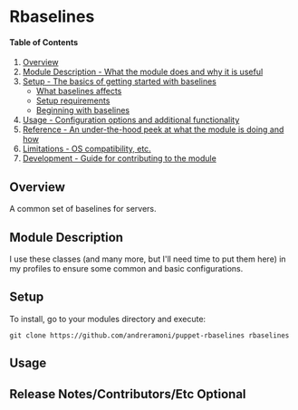 # Rbaselines

#### Table of Contents

1. [Overview](#overview)
2. [Module Description - What the module does and why it is useful](#module-description)
3. [Setup - The basics of getting started with baselines](#setup)
    * [What baselines affects](#what-baselines-affects)
    * [Setup requirements](#setup-requirements)
    * [Beginning with baselines](#beginning-with-baselines)
4. [Usage - Configuration options and additional functionality](#usage)
5. [Reference - An under-the-hood peek at what the module is doing and how](#reference)
5. [Limitations - OS compatibility, etc.](#limitations)
6. [Development - Guide for contributing to the module](#development)

## Overview
A common set of baselines for servers.

## Module Description
I use these classes (and many more, but I'll need time to put them here) in my
profiles to ensure some common and basic configurations.

## Setup
To install, go to your modules directory and execute:


~~~shell
git clone https://github.com/andreramoni/puppet-rbaselines rbaselines
~~~

## Usage

## Release Notes/Contributors/Etc **Optional**
